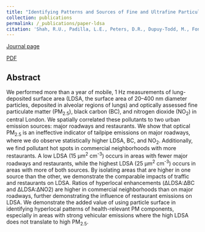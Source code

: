 ```yaml
---
title: "Identifying Patterns and Sources of Fine and Ultrafine Particulate Matter in London Using Mobile Measurements of Lung-Deposited Surface Area"
collection: publications
permalink: /_publications/paper-ldsa
citation: 'Shah, R.U., Padilla, L.E., Peters, D.R., Dupuy-Todd, M., Fonseca, E.R., Ma, G.Q., Popoola, O.A., Jones, R.L., Mills, J., Martin, N.A. and Alvarez, R.A., 2022. Identifying Patterns and Sources of Fine and Ultrafine Particulate Matter in London Using Mobile Measurements of Lung-Deposited Surface Area. Environmental Science & Technology.'
---
```

[Journal page](https://doi.org/10.1021/acs.est.2c08096)

[PDF](https://rishabhshah-92.github.io/files/paper-ldsa.pdf)

## Abstract
We performed more than a year of mobile, 1 Hz measurements of lung-deposited surface area (LDSA, the surface area of 20–400 nm diameter particles, deposited in alveolar regions of lungs) and optically assessed fine particulate matter (PM<sub>2.5</sub>), black carbon (BC), and nitrogen dioxide (NO<sub>2</sub>) in central London. We spatially correlated these pollutants to two urban emission sources: major roadways and restaurants. We show that optical PM<sub>2.5</sub> is an ineffective indicator of tailpipe emissions on major roadways, where we do observe statistically higher LDSA, BC, and NO<sub>2</sub>. Additionally, we find pollutant hot spots in commercial neighborhoods with more restaurants. A low LDSA (15 μm<sup>2</sup> cm<sup>-3</sup>) occurs in areas with fewer major roadways and restaurants, while the highest LDSA (25 μm<sup>2</sup> cm<sup>-3</sup>) occurs in areas with more of both sources. By isolating areas that are higher in one source than the other, we demonstrate the comparable impacts of traffic and restaurants on LDSA. Ratios of hyperlocal enhancements (ΔLDSA:ΔBC and ΔLDSA:ΔNO2) are higher in commercial neighborhoods than on major roadways, further demonstrating the influence of restaurant emissions on LDSA. We demonstrate the added value of using particle surface in identifying hyperlocal patterns of health-relevant PM components, especially in areas with strong vehicular emissions where the high LDSA does not translate to high PM<sub>2.5</sub>.